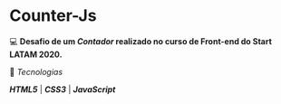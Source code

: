 # Counter-Js 
💻 **Desafio de um _Contador_ realizado no curso de Front-end do Start LATAM 2020.**

🚀 _Tecnologias_

**_HTML5_** | **_CSS3_** | **_JavaScript_**
